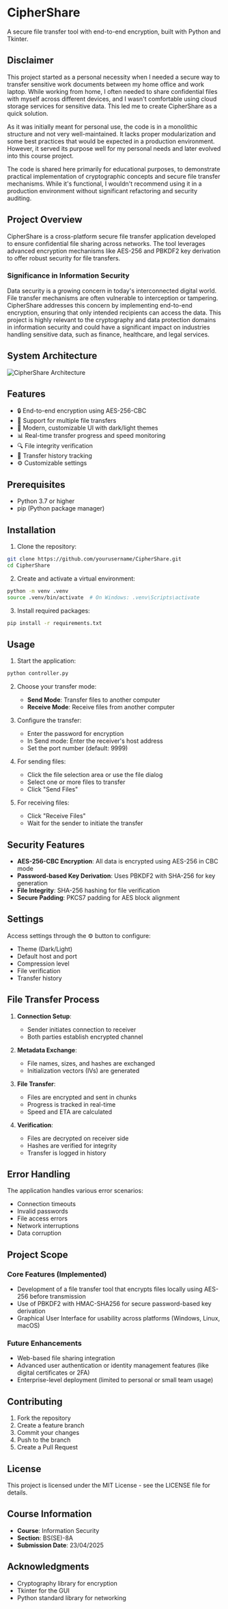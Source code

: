 # CipherShare

A secure file transfer tool with end-to-end encryption, built with Python and Tkinter.

## Disclaimer

This project started as a personal necessity when I needed a secure way to transfer sensitive work documents between my home office and work laptop. While working from home, I often needed to share confidential files with myself across different devices, and I wasn't comfortable using cloud storage services for sensitive data. This led me to create CipherShare as a quick solution.

As it was initially meant for personal use, the code is in a monolithic structure and not very well-maintained. It lacks proper modularization and some best practices that would be expected in a production environment. However, it served its purpose well for my personal needs and later evolved into this course project.

The code is shared here primarily for educational purposes, to demonstrate practical implementation of cryptographic concepts and secure file transfer mechanisms. While it's functional, I wouldn't recommend using it in a production environment without significant refactoring and security auditing.

## Project Overview

CipherShare is a cross-platform secure file transfer application developed to ensure confidential file sharing across networks. The tool leverages advanced encryption mechanisms like AES-256 and PBKDF2 key derivation to offer robust security for file transfers.

### Significance in Information Security

Data security is a growing concern in today's interconnected digital world. File transfer mechanisms are often vulnerable to interception or tampering. CipherShare addresses this concern by implementing end-to-end encryption, ensuring that only intended recipients can access the data. This project is highly relevant to the cryptography and data protection domains in information security and could have a significant impact on industries handling sensitive data, such as finance, healthcare, and legal services.

## System Architecture

![CipherShare Architecture](screenshot/ISPROJ2.png)

## Features

- 🔒 End-to-end encryption using AES-256-CBC
- 📁 Support for multiple file transfers
- 🎨 Modern, customizable UI with dark/light themes
- 📊 Real-time transfer progress and speed monitoring
- 🔍 File integrity verification
- 📝 Transfer history tracking
- ⚙️ Customizable settings

## Prerequisites

- Python 3.7 or higher
- pip (Python package manager)

## Installation

1. Clone the repository:
```bash
git clone https://github.com/yourusername/CipherShare.git
cd CipherShare
```

2. Create and activate a virtual environment:
```bash
python -m venv .venv
source .venv/bin/activate  # On Windows: .venv\Scripts\activate
```

3. Install required packages:
```bash
pip install -r requirements.txt
```

## Usage

1. Start the application:
```bash
python controller.py
```

2. Choose your transfer mode:
   - **Send Mode**: Transfer files to another computer
   - **Receive Mode**: Receive files from another computer

3. Configure the transfer:
   - Enter the password for encryption
   - In Send mode: Enter the receiver's host address
   - Set the port number (default: 9999)

4. For sending files:
   - Click the file selection area or use the file dialog
   - Select one or more files to transfer
   - Click "Send Files"

5. For receiving files:
   - Click "Receive Files"
   - Wait for the sender to initiate the transfer

## Security Features

- **AES-256-CBC Encryption**: All data is encrypted using AES-256 in CBC mode
- **Password-based Key Derivation**: Uses PBKDF2 with SHA-256 for key generation
- **File Integrity**: SHA-256 hashing for file verification
- **Secure Padding**: PKCS7 padding for AES block alignment

## Settings

Access settings through the ⚙️ button to configure:
- Theme (Dark/Light)
- Default host and port
- Compression level
- File verification
- Transfer history

## File Transfer Process

1. **Connection Setup**:
   - Sender initiates connection to receiver
   - Both parties establish encrypted channel

2. **Metadata Exchange**:
   - File names, sizes, and hashes are exchanged
   - Initialization vectors (IVs) are generated

3. **File Transfer**:
   - Files are encrypted and sent in chunks
   - Progress is tracked in real-time
   - Speed and ETA are calculated

4. **Verification**:
   - Files are decrypted on receiver side
   - Hashes are verified for integrity
   - Transfer is logged in history

## Error Handling

The application handles various error scenarios:
- Connection timeouts
- Invalid passwords
- File access errors
- Network interruptions
- Data corruption

## Project Scope

### Core Features (Implemented)
- Development of a file transfer tool that encrypts files locally using AES-256 before transmission
- Use of PBKDF2 with HMAC-SHA256 for secure password-based key derivation
- Graphical User Interface for usability across platforms (Windows, Linux, macOS)

### Future Enhancements
- Web-based file sharing integration
- Advanced user authentication or identity management features (like digital certificates or 2FA)
- Enterprise-level deployment (limited to personal or small team usage)

## Contributing

1. Fork the repository
2. Create a feature branch
3. Commit your changes
4. Push to the branch
5. Create a Pull Request

## License

This project is licensed under the MIT License - see the LICENSE file for details.

## Course Information

- **Course**: Information Security
- **Section**: BS(SE)-8A
- **Submission Date**: 23/04/2025

## Acknowledgments

- Cryptography library for encryption
- Tkinter for the GUI
- Python standard library for networking

